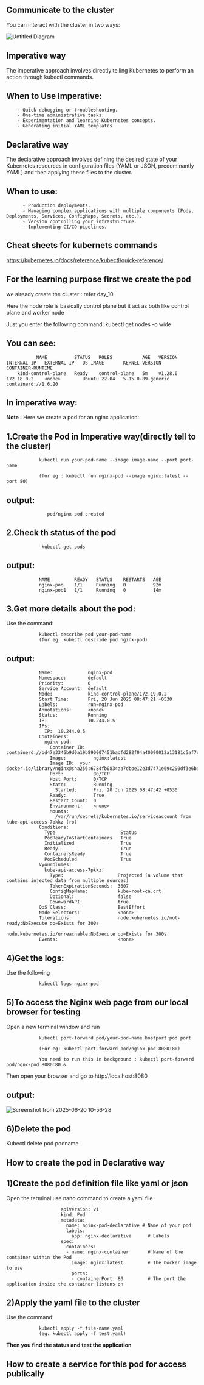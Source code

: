 Communicate to the cluster
----------------------------

You can interact with the cluster in two ways:

![Untitled Diagram](https://github.com/user-attachments/assets/9d4921dc-3835-4af3-953e-434b05420586)


Imperative way 
----------------
The imperative approach involves directly telling Kubernetes to perform an action through kubectl commands.

When to Use Imperative:
-------------------------------

        - Quick debugging or troubleshooting.
        - One-time administrative tasks.
        - Experimentation and learning Kubernetes concepts.
        - Generating initial YAML templates


Declarative way
---------------------------
The declarative approach involves defining the desired state of your Kubernetes resources in configuration files (YAML or JSON, predominantly YAML) and then applying these files to the cluster.

When to use:
---------------------

          - Production deployments.
          - Managing complex applications with multiple components (Pods, Deployments, Services, ConfigMaps, Secrets, etc.).
          - Version controlling your infrastructure.
          - Implementing CI/CD pipelines.

Cheat sheets for kubernets commands
-----------------------------------

https://kubernetes.io/docs/reference/kubectl/quick-reference/


For the learning purpose first we create the pod 
------------------------------------------------
we already create the cluster : refer day_10

Here the node role is basically control plane but it act as both like control plane and worker node

Just you enter the following command:
                kubectl get nodes -o wide

You can see:
------------
               NAME          STATUS   ROLES           AGE   VERSION   INTERNAL-IP   EXTERNAL-IP   OS-IMAGE       KERNEL-VERSION      CONTAINER-RUNTIME
        kind-control-plane   Ready    control-plane   5m    v1.28.0   172.18.0.2    <none>        Ubuntu 22.04   5.15.0-89-generic   containerd://1.6.20


In imperative way:
--------------------
**Note** : Here we create a pod for an nginx application:

1.Create the Pod in Imperative way(directly tell to the cluster)
----------------------------------------------------------------

                kubectl run your-pod-name --image image-name --port port-name
                
                (for eg : kubectl run nginx-pod --image nginx:latest --port 80)

output:
-----

                   pod/nginx-pod created

2.Check th status of the pod
-----------------------------------------
                 kubectl get pods

output:
-------

                NAME         READY   STATUS    RESTARTS   AGE
                nginx-pod    1/1     Running   0          92m
                nginx-pod1   1/1     Running   0          14m

3.Get more details about the pod:
--------------------------------------
Use the command:  

                kubectl describe pod your-pod-name 
                (for eg: kubectl descride pod nginx-pod)
output:
--------

                Name:             nginx-pod
                Namespace:        default
                Priority:         0
                Service Account:  default
                Node:             kind-control-plane/172.19.0.2
                Start Time:       Fri, 20 Jun 2025 08:47:21 +0530
                Labels:           run=nginx-pod
                Annotations:      <none>
                Status:           Running
                IP:               10.244.0.5
                IPs:
                  IP:  10.244.0.5
                Containers:
                  nginx-pod:
                    Container ID:   containerd://bd47e3346b9d0a19b890007451badfd282f04a40090012a13181c5af7ca91f2f
                    Image:          nginx:latest
                    Image ID:  your     docker.io/library/nginx@sha256:6784fb0834aa7dbbe12e3d7471e69c290df3e6ba810dc38b34ae33d3c1c05f7d
                    Port:           80/TCP
                    Host Port:      0/TCP
                    State:          Running
                      Started:      Fri, 20 Jun 2025 08:47:42 +0530
                    Ready:          True
                    Restart Count:  0
                    Environment:    <none>
                    Mounts:
                      /var/run/secrets/kubernetes.io/serviceaccount from kube-api-access-7pkkz (ro)
                Conditions:
                  Type                        Status
                  PodReadyToStartContainers   True 
                  Initialized                 True 
                  Ready                       True 
                  ContainersReady             True 
                  PodScheduled                True 
                Vyourolumes:
                  kube-api-access-7pkkz:
                    Type:                    Projected (a volume that contains injected data from multiple sources)
                    TokenExpirationSeconds:  3607
                    ConfigMapName:           kube-root-ca.crt
                    Optional:                false
                    DownwardAPI:             true
                QoS Class:                   BestEffort
                Node-Selectors:              <none>
                Tolerations:                 node.kubernetes.io/not-ready:NoExecute op=Exists for 300s
                                             node.kubernetes.io/unreachable:NoExecute op=Exists for 300s
                Events:                      <none>
                
4)Get the logs:
--------------------
Use the following 

                kubectl logs nginx-pod

5)To access the Nginx web page from our local browser for testing
-------------------------------------------------------------------
Open a new terminal window and run

                kubectl port-forward pod/your-pod-name hostport:pod port
                
                (For eg: kubectl port-forward pod/nginx-pod 8080:80)

                You need to run this in background : kubectl port-forward pod/ngnx-pod 8080:80 &
                
Then open your browser and go to  http://localhost:8080

output:
----------------

![Screenshot from 2025-06-20 10-56-28](https://github.com/user-attachments/assets/3ae8c708-4198-4bd0-a8b0-15d988aa0faf)


6)Delete the pod
---------------------------
Kubectl delete pod podname


How to create the pod in Declarative way
---------------------------------------------
1)Create the pod definition file like yaml or json
-------------------------------------------------------

   Open the terminal use nano command to create a yaml file

                           
                        apiVersion: v1
                        kind: Pod
                        metadata:
                          name: nginx-pod-declarative # Name of your pod
                          labels:
                            app: nginx-declarative      # Labels 
                        spec:
                          containers:
                          - name: nginx-container       # Name of the container within the Pod
                            image: nginx:latest         # The Docker image to use
                            ports:
                            - containerPort: 80         # The port the application inside the container listens on

2)Apply the yaml file to the cluster
----------------------------------------------

Use the command:

                kubectl apply -f file-name.yaml
                (eg: kubectl apply -f test.yaml)

**Then you find the status and test the application**



How to create a service for this pod for access publically
----------------------------------------------------------------------------


